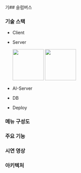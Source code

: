 기## 슬럼버스




### 기술 스택
- Client
- Server

  <img src="https://img.shields.io/badge/springboot-6DB33F?style=for-the-badge&logo=springboot&logoColor=white&FontSize=20" width="100"/>
  <img src="https://img.shields.io/badge/mysql-4479A1.svg?style=for-the-badge&logo=mysql&logoColor=white" width="100"/>

- AI-Server
- DB
- Deploy

### 메뉴 구성도

### 주요 기능

### 시연 영상

### 아키텍처










<!--

**Here are some ideas to get you started:**

🙋‍♀️ A short introduction - what is your organization all about?
🌈 Contribution guidelines - how can the community get involved?
👩‍💻 Useful resources - where can the community find your docs? Is there anything else the community should know?
🍿 Fun facts - what does your team eat for breakfast?
🧙 Remember, you can do mighty things with the power of [Markdown](https://docs.github.com/github/writing-on-github/getting-started-with-writing-and-formatting-on-github/basic-writing-and-formatting-syntax)
-->
